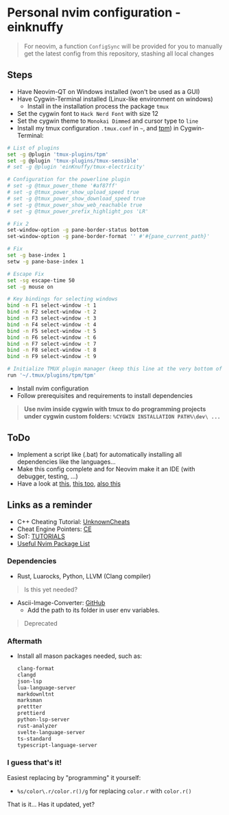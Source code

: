 #  Personal nvim configuration - einknuffy

> For neovim, a function `ConfigSync` will be provided for you to manually get the latest config from this repository, stashing all local changes

## Steps
- Have Neovim-QT on Windows installed (won't be used as a GUI)
- Have Cygwin-Terminal installed (Linux-like environment on windows)
  - Install in the installation process the package `tmux`
- Set the cygwin font to `Hack Nerd Font` with size 12
- Set the cygwin theme to `Monokai Dimmed` and cursor type to `line`
- Install my tmux configuration `.tmux.conf` in `~`, and [tpm](https://github.com/tmux-plugins/tpm?tab=readme-ov-file#installation)) in Cygwin-Terminal:
```bash
# List of plugins
set -g @plugin 'tmux-plugins/tpm'
set -g @plugin 'tmux-plugins/tmux-sensible'
# set -g @plugin 'einKnuffy/tmux-electricity'

# Configuration for the powerline plugin
# set -g @tmux_power_theme '#af87ff'
# set -g @tmux_power_show_upload_speed true
# set -g @tmux_power_show_download_speed true
# set -g @tmux_power_show_web_reachable true
# set -g @tmux_power_prefix_highlight_pos 'LR'

# Fix 2
set-window-option -g pane-border-status bottom
set-window-option -g pane-border-format '' #'#{pane_current_path}'

# Fix
set -g base-index 1
setw -g pane-base-index 1

# Escape Fix
set -sg escape-time 50
set -g mouse on

# Key bindings for selecting windows
bind -n F1 select-window -t 1
bind -n F2 select-window -t 2
bind -n F3 select-window -t 3
bind -n F4 select-window -t 4
bind -n F5 select-window -t 5
bind -n F6 select-window -t 6
bind -n F7 select-window -t 7
bind -n F8 select-window -t 8
bind -n F9 select-window -t 9

# Initialize TMUX plugin manager (keep this line at the very bottom of tmux.conf)
run '~/.tmux/plugins/tpm/tpm'
```

- Install nvim configuration
- Follow prerequisites and requirements to install dependencies

> **Use nvim inside cygwin with tmux to do programming projects under cygwin custom folders:   `%CYGWIN INSTALLATION PATH%\dev\ ...`**

## ToDo

- Implement a script like (.bat) for automatically installing all dependencies like the languages...
- Make this config complete and for Neovim make it an IDE (with debugger, testing, ...)
- Have a look at [this](https://github.com/rockerBOO/awesome-neovim?tab=readme-ov-file#game), [this too](https://github.com/piersolenski/wtf.nvim), [also this](https://github.com/kevinhwang91/nvim-ufo)

## Links as a reminder

- C++ Cheating Tutorial: [UnknownCheats](https://www.unknowncheats.me/forum/c-and-c-/113642-useful-gamehacking-programming-threads-mega-thread.html)
- Cheat Engine Pointers: [CE](https://www.unknowncheats.me/forum/programming-for-beginners/110375-cheat-engine-finding-base-address-pointer-scan.html)
- SoT: [TUTORIALS](https://www.unknowncheats.me/forum/sea-of-thieves/436708-sea-thieves-complete-hack-tool-list.html)
- [Useful Nvim Package List](https://github.com/rockerBOO/awesome-neovim)

### Dependencies

- Rust, Luarocks, Python, LLVM (Clang compiler)

> Is this yet needed?
- Ascii-Image-Converter: [GitHub](https://github.com/TheZoraiz/ascii-image-converter#windows)
  - Add the path to its folder in user env variables.

> Deprecated
### Aftermath

- Install all mason packages needed, such as:
  ```txt
  clang-format
  clangd
  json-lsp
  lua-language-server
  markdownltnt
  marksman
  prettter
  prettierd
  python-lsp-server
  rust-analyzer
  svelte-language-server
  ts-standard
  typescript-language-server
  ```

### I guess that's it!

Easiest replacing by "programming" it yourself:

- `%s/color\.r/color.r()/g` for replacing `color.r` with `color.r()`

That is it...
Has it updated, yet?
